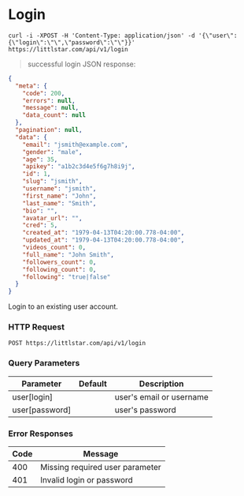 # Login

<!-- example request -->
```shell
curl -i -XPOST -H 'Content-Type: application/json' -d '{\"user\":{\"login\":\"\",\"password\":\"\"}}' https://littlstar.com/api/v1/login
```

> successful login JSON response:

<!-- example response -->
```json
{
  "meta": {
    "code": 200,
    "errors": null,
    "message": null,
    "data_count": null
  },
  "pagination": null,
  "data": {
    "email": "jsmith@example.com",
    "gender": "male",
    "age": 35,
    "apikey": "a1b2c3d4e5f6g7h8i9j",
    "id": 1,
    "slug": "jsmith",
    "username": "jsmith",
    "first_name": "John",
    "last_name": "Smith",
    "bio": "",
    "avatar_url": "",
    "cred": 5,
    "created_at": "1979-04-13T04:20:00.778-04:00",
    "updated_at": "1979-04-13T04:20:00.778-04:00",
    "videos_count": 0,
    "full_name": "John Smith",
    "followers_count": 0,
    "following_count": 0,
    "following": "true|false"
  }
}
```

Login to an existing user account.

### HTTP Request

`POST https://littlstar.com/api/v1/login`

### Query Parameters

Parameter      | Default | Description
---------      | ------- | -----------
user[login]    |         | user's email or username
user[password] |         | user's password

### Error Responses

Code | Message
---- | -------
400  | Missing required user parameter
401  | Invalid login or password
